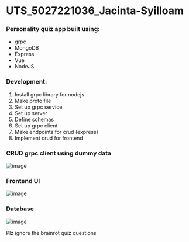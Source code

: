 # UTS_5027221036_Jacinta-Syilloam
### Personality quiz app built using:
- grpc
- MongoDB
- Express
- Vue
- NodeJS


### Development:
1. Install grpc library for nodejs
2. Make proto file
3. Set up grpc service
4. Set up server 
5. Define schemas
6. Set up grpc client
7. Make endpoints for crud (express)
8. Implement crud for frontend


### CRUD grpc client using dummy data 
![image](https://github.com/JacintaSyilloam/UTS_5027221036_Jacinta-Syilloam/assets/121095246/736603cf-a450-4f3a-87fb-34c2359e6f51)


### Frontend UI
![image](https://github.com/JacintaSyilloam/UTS_5027221036_Jacinta-Syilloam/assets/121095246/42f59046-4098-4dbf-9558-e6231c2cf736)


### Database
![image](https://github.com/JacintaSyilloam/UTS_5027221036_Jacinta-Syilloam/assets/121095246/e4b82c33-3f39-4a24-bffc-ee9ac5f0f4fe)


Plz ignore the brainrot quiz questions
